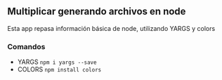 ## Multiplicar generando archivos en node

Esta app repasa información básica de node, utilizando YARGS y colors

### Comandos
- YARGS  `npm i yargs --save`
- COLORS  `npm install colors`